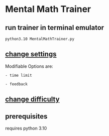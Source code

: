 # Mental Math Trainer

## run trainer in terminal emulator
```
python3.10 MentalMathTrainer.py
```

## [change settings](settings.py)

Modifiable Options are:

    - time limit
    
    - feedback

## [change difficulty](difficulty.py)

## prerequisites
requires python 3.10
